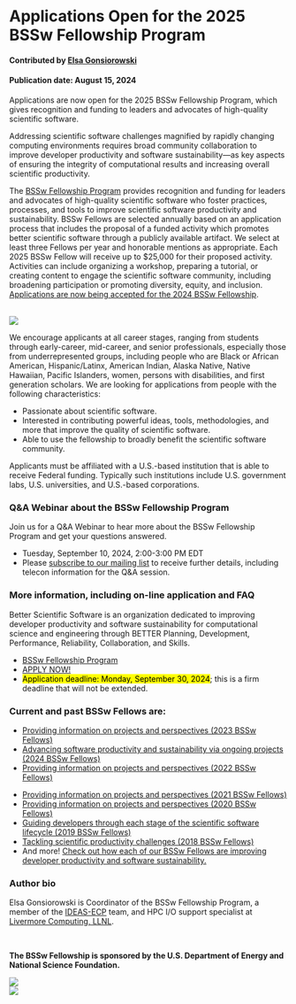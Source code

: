 # Applications Open for the 2025 BSSw Fellowship Program

#### Contributed by [Elsa Gonsiorowski](https://github.com/gonsie "Elsa Gonsiorowski's GitHub Profile")

#### Publication date: August 15, 2024

Applications are now open for the 2025 BSSw Fellowship Program, which gives recognition and funding to leaders and advocates of high-quality scientific software.

Addressing scientific software challenges magnified by rapidly changing computing environments requires broad community collaboration to improve developer productivity and software sustainability—as key aspects of ensuring the integrity of computational results and increasing overall scientific productivity.

The [BSSw Fellowship Program](https://bssw.io/fellowship) provides recognition and funding for leaders and advocates of high-quality scientific software who foster practices, processes, and tools to improve scientific software productivity and sustainability.
BSSw Fellows are selected annually based on an application process that includes the proposal of a funded activity which promotes better scientific software through a publicly available artifact.
We select at least three Fellows per year and honorable mentions as appropriate.
Each 2025 BSSw Fellow will receive up to $25,000 for their proposed activity.
Activities can include organizing a workshop, preparing a tutorial, or creating content to engage the scientific software community, including broadening participation or promoting diversity, equity, and inclusion.
[Applications are now being accepted for the 2024 BSSw Fellowship](https://bssw.io/pages/apply-for-the-bssw-fellowship-program).

<br>

<img src='../../images/Blog_2308_Fellows.png'/>

<br>


We encourage applicants at all career stages, ranging from students through early-career, mid-career, and senior professionals, especially those from underrepresented groups, including people who are Black or African American, Hispanic/Latinx, American Indian, Alaska Native, Native Hawaiian, Pacific Islanders, women, persons with disabilities, and first generation scholars.
We are looking for applications from people with the following characteristics:

* Passionate about scientific software.
* Interested in contributing powerful ideas, tools, methodologies, and more that improve the quality of scientific software.
* Able to use the fellowship to broadly benefit the scientific software community.

Applicants must be affiliated with a U.S.-based institution that is able to receive Federal funding.  Typically such institutions include U.S. government labs, U.S. universities, and U.S.-based corporations.

### Q&A Webinar about the BSSw Fellowship Program

Join us for a Q&A Webinar to hear more about the BSSw Fellowship Program and get your questions answered.
- Tuesday, September 10, 2024, 2:00-3:00 PM EDT
- Please [subscribe to our mailing list](https://bssw.io/pages/receive-our-email-digest) to receive further details, including telecon information for the Q&A session.

### More information, including on-line application and FAQ

Better Scientific Software is an organization dedicated to improving developer productivity and software sustainability for computational science and engineering through BETTER Planning, Development, Performance, Reliability, Collaboration, and Skills.

- [BSSw Fellowship Program](https://bssw.io/fellowship)
- [APPLY NOW!](https://bssw.io/pages/apply-for-the-bssw-fellowship-program)
- <mark>Application deadline: Monday, September 30, 2024</mark>; this is a firm deadline that will not be extended.

### Current and past BSSw Fellows are:

- [Providing information on projects and perspectives (2023 BSSw Fellows)](https://bssw.io/blog_posts/2023-bssw-fellows-projects-and-perspectives)
- [Advancing software productivity and sustainability via ongoing projects (2024 BSSw Fellows)](https://bssw.io/blog_posts/introducing-the-2024-bssw-fellows)
- [Providing information on projects and perspectives (2022 BSSw Fellows)](https://bssw.io/blog_posts/2022-bssw-fellows-projects-and-perspectives)
<!-- - [Advancing software productivity and sustainability via ongoing projects (2023 BSSw Fellows)](https://bssw.io/blog_posts/introducing-the-2023-bssw-fellows) -->
- [Providing information on projects and perspectives (2021 BSSw Fellows)](https://bssw.io/blog_posts/2021-bssw-fellows-projects-and-perspectives)
- [Providing information on projects and perspectives (2020 BSSw Fellows)](https://bssw.io/blog_posts/2020-bssw-fellows-projects-and-perspectives)
- [Guiding developers through each stage of the scientific software lifecycle (2019 BSSw Fellows)](https://bssw.io/blog_posts/2019-bssw-fellows-guide-developers-through-each-stage-of-the-scientific-software-lifecycle)
- [Tackling scientific productivity challenges (2018 BSSw Fellows)](https://bssw.io/blog_posts/2018-bssw-fellows-tackle-scientific-productivity-challenges)
- And more!  [Check out how each of our BSSw Fellows are improving developer productivity and software sustainability.](https://bssw.io/pages/meet-our-fellows)

### Author bio
Elsa Gonsiorowski is Coordinator of the BSSw Fellowship Program, a member of the [IDEAS-ECP](https://ideas-productivity.org/activities/ideas-ecp) team, and HPC I/O support specialist at [Livermore Computing, LLNL](https://hpc.llnl.gov/about-us).

<br>

**The BSSw Fellowship is sponsored by the U.S. Department of Energy and National Science Foundation.**

<div class='fellow'>
<div class='img_div'>
  <img src='../../images/Logo_DOE_Unofficial_Sm.png' class='logo' />
</div>

<div class='img_div'>
  <img src='../../images/Logo_NSF_4ColorB_Sm.png' class='logo' />
</div>
</div>

<!---
Publish: yes
Track: bssw fellowship
Pinned: no
Topics: Funding sources and programs, projects and organizations
RSS update: 2023-08-15
OpenGraph image: OG_2408_BSSwFellowships.png
--->

